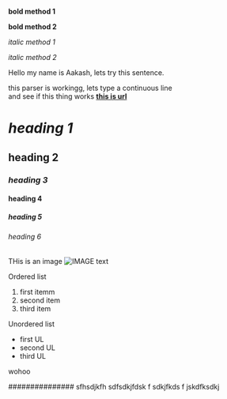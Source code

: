 **bold method 1**

**bold method 2**

_italic method 1_

*italic method 2*

Hello my name is Aakash, lets try this sentence.

this parser is workingg, lets type a continuous line  
and see if this thing works
[**this is url**](https://www.google.com)

# _heading 1_

## **heading 2**

### *heading 3*

#### **heading 4**

##### heading 5

###### heading 6

THis is an image ![IMAGE text](https://www.iitd.ac.in)

Ordered list

1. first itemm
2. second item
3. third item

Unordered list

- first UL
- second UL
- third UL

wohoo

############### sfhsdjkfh sdfsdkjfdsk f sdkjfkds f jskdfksdkj
